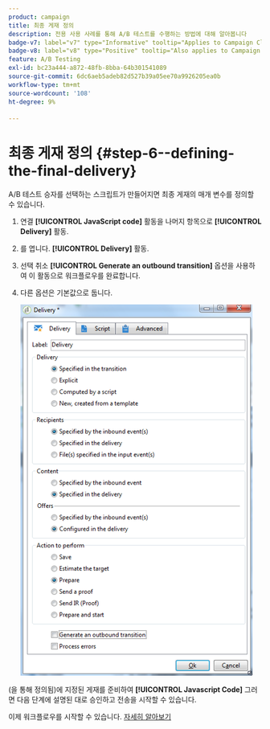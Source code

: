 ```yaml
---
product: campaign
title: 최종 게재 정의
description: 전용 사용 사례를 통해 A/B 테스트를 수행하는 방법에 대해 알아봅니다
badge-v7: label="v7" type="Informative" tooltip="Applies to Campaign Classic v7"
badge-v8: label="v8" type="Positive" tooltip="Also applies to Campaign v8"
feature: A/B Testing
exl-id: bc23a444-a872-48fb-8bba-64b301541089
source-git-commit: 6dc6aeb5adeb82d527b39a05ee70a9926205ea0b
workflow-type: tm+mt
source-wordcount: '108'
ht-degree: 9%

---
```


# 최종 게재 정의 {#step-6--defining-the-final-delivery}



A/B 테스트 승자를 선택하는 스크립트가 만들어지면 최종 게재의 매개 변수를 정의할 수 있습니다.

1. 연결 **[!UICONTROL JavaScript code]** 활동을 나머지 항목으로 **[!UICONTROL Delivery]** 활동.
1. 를 엽니다. **[!UICONTROL Delivery]** 활동.
1. 선택 취소 **[!UICONTROL Generate an outbound transition]** 옵션을 사용하여 이 활동으로 워크플로우를 완료합니다.
1. 다른 옵션은 기본값으로 둡니다.

   ![](assets/ab_test_final_delivery.png)

(을 통해 정의됨)에 지정된 게재를 준비하여 **[!UICONTROL Javascript Code]** 그러면 다음 단계에 설명된 대로 승인하고 전송을 시작할 수 있습니다.

이제 워크플로우를 시작할 수 있습니다. [자세히 알아보기](a-b-testing-uc-start-workflow.md)
